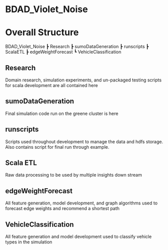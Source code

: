 # BDAD_Violet_Noise
# Overall Structure


BDAD_Violet_Noise
 ┣ Research
 ┣ sumoDataGeneration
 ┣ runscripts
 ┣ ScalaETL
 ┣ edgeWeightForecast
 ┗ VehicleClassification

 ## Research

 Domain research, simulation experiments, and un-packaged testing scripts for scala development are all contained here

 ## sumoDataGeneration

 Final simulation code run on the greene cluster is here

 ## runscripts

 Scripts used throughout development to manage the data and hdfs storage.  Also contains script for final run through example.

 ## Scala ETL

 Raw data processing to be used by multiple insights down stream

 ## edgeWeightForecast

 All feature generation, model development, and graph algorithms used to forecast edge weights and recommend a shortest path

 ## VehicleClassification

 All feature generation and model development used to classify vehicle types in the simulation